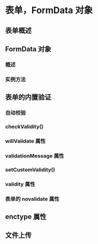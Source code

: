 # 表单，FormData 对象

## 表单概述

## FormData 对象

### 概述

### 实例方法

## 表单的内置验证

### 自动校验

### checkValidity()

### willValidate 属性

### validationMessage 属性

### setCustomValidity()

### validity 属性

### 表单的 novalidate 属性

## enctype 属性

## 文件上传